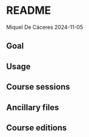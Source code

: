 README
================
Miquel De Cáceres
2024-11-05

## Goal

## Usage

## Course sessions

## Ancillary files

## Course editions
